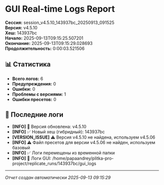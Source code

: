 # GUI Real-time Logs Report

**Сессия:** session_v4.5.10_143937bc_20250913_091525  
**Версия:** v4.5.10  
**Хеш:** 143937bc  
**Начало:** 2025-09-13T09:15:25.507201  
**Окончание:** 2025-09-13T09:15:29.028693  
**Продолжительность:** 0:00:03.521506  

## 📊 Статистика

- **Всего логов:** 6
- **Предупреждения:** 0
- **Ошибки:** 0
- **Проблемы с версиями:** 1
- **Ошибки пресетов:** 0

## 📝 Последние логи

- **[INFO]** 🔄 Версия обновлена: v4.5.10
- **[INFO]** ✅ Новый хеш (гибридный): 143937bc
- **[VERSION_ISSUE]** ⚠️ Версия v4.5.10 не найдена, используем v4.5.06
- **[INFO]** ⚠️ Файл пресетов для версии v4.5.06 не найден, используем базовый
- **[INFO]** ✅ Логи перемещены из временной папки
- **[INFO]** 📁 Логи GUI: /home/papaandrey/plitka-pro-project/replicate_runs/143937bc/gui_logs

---
*Отчет создан автоматически 2025-09-13 09:15:29*